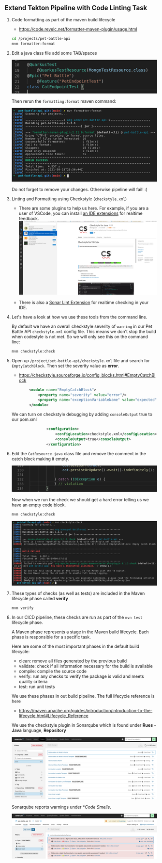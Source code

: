 ## Extend Tekton Pipeline with Code Linting Task

1. Code formatting as part of the maven build lifecycle
    - https://code.revelc.net/formatter-maven-plugin/usage.html

    ```bash
    cd /projects/pet-battle-api
    mvn formatter:format
    ```

2. Edit a java class file add some TAB/spaces

    ![images/formatting-code-pb-api.png](images/formatting-code-pb-api-tab.png)

    Then rerun the `formatting:format` maven command:

    ![images/formatting-code-pb-api.png](images/formatting-code-pb-api.png)

    Do not forget to remove your changes. Otherwise pipeline will fail! :)

3. Linting and Formatting using Checkstyle (`checkstyle.xml`)

    - There are some plugins to help us here. For example, if you are a user of VSCode, you can install [an IDE extensions](https://code.visualstudio.com/docs/java/java-linting) for realtime feedback.
    ![images/checkstyle-extension.png](images/checkstyle-extension.png)

    - There is also a [Sonar Lint Extension](https://marketplace.visualstudio.com/items?itemName=SonarSource.sonarlint-vscode) for realtime checking in your IDE.

4. Let's have a look at how we use these tools from the command line.

    By default we have an overall checkstyle severity of `warning` in our Pet Battle API `checkstyle.xml` config file. This means we don't stop the build when codestyle is not met. So we will only see this on the command line:

    ```bash
    mvn checkstyle:check
    ```

6. Open up `/project/pet-battle-api/checkstyle.xml` file and search for `EmptyCatchBlock`. Then set the severity value as **error**.
    - https://checkstyle.sourceforge.io/config_blocks.html#EmptyCatchBlock

    ```xml
            <module name="EmptyCatchBlock">
                <property name="severity" value="error"/>
                <property name="exceptionVariableName" value="expected"/>
            </module>
    ```

    We can turn on checkstyle debugging by adding `consoleOutput` true to our pom.xml

    ```xml
                    <configuration>
                        <configLocation>checkstyle.xml</configLocation>
                        <consoleOutput>true</consoleOutput>
                    </configuration>
    ```

7. Edit the `CatResource.java` class file and remove the comment in the catch block making it empty.

    ![images/codestyle-violation.png](images/codestyle-violation.png)

    Now when we run the check we should get a hard error telling us we have an empty code block.

    ```bash
    mvn checkstyle:check
    ```

    ![images/checkstyle-error.png](images/checkstyle-error.png)

8. These types of checks (as well as tests) are included in the Maven lifecycle phase called **verify**

    ```bash
    mvn verify
    ```

9. In our CICD pipeline, these checks are run as part of the `mvn test` lifecycle phase.

    A Maven phase represents a stage in the Maven build lifecycle. Each phase is responsible for a specific task.

    Here are some of the most important phases in the default build lifecycle:

    - clean: remove all files generated by the previous build
    - validate: check if all information necessary for the build is available
    - compile: compile the source code
    - verify: run any checks to verify the package is valid and meets quality criteria
    - test: run unit tests

    We use these phases in out build pipeline. The full lifecycle reference is here
    - https://maven.apache.org/guides/introduction/introduction-to-the-lifecycle.html#Lifecycle_Reference

    We use the checkstyle plugin in Sonarqube which is found under **Rues** - **Java** language, **Repository**

    ![images/checkstyle-sonar.png](images/checkstyle-sonar.png)

    Sonarqube reports warnings under **Code Smells*.

    ![images/sonar-code-smells.png](images/sonar-code-smells.png)
